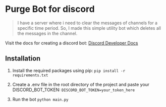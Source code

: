# Purge Bot for discord

<blockquote>I have a server where i need to clear the messages of channels for a specific time period. So, I made this simple utility bot which deletes all the messages in the channel.</blockquote>

Visit the docs for creating a discord bot: [Discord Developer Docs](https://discord.com/developers/docs/intro)

## Installation

1. Install the required packages using pip:
 `pip install -r requirements.txt`

2. Create a .env file in the root directory of the project and paste your DISCORD_BOT_TOKEN:
```DISCORD_BOT_TOKEN=your_token_here```

3. Run the bot
   `python main.py`
